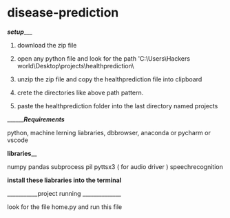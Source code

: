 # disease-prediction

_______________setup__________________

1. download the zip file

2. open any python file and look for the path 'C:\\Users\\Hackers world\\Desktop\\projects\\healthprediction\

3. unzip the zip file and copy the healthprediction file into clipboard

4. crete the directories like above path pattern.

5. paste the healthprediction folder into the last directory named projects



_________________Requirements___________

python, machine lerning liabraries, dbbrowser, anaconda or pycharm or vscode


______________libraries________________

numpy
pandas
subprocess
pil
pyttsx3 ( for audio driver )
speechrecognition

**install these liabraries into the terminal**


___________project running ______________



look for the file home.py 
and run this file








